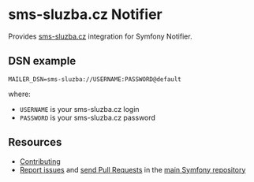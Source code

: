 sms-sluzba.cz Notifier
======================

Provides [sms-sluzba.cz](https://www.sms-sluzba.cz/) integration for Symfony Notifier.

DSN example
-----------

```
MAILER_DSN=sms-sluzba://USERNAME:PASSWORD@default
```

where:
 - `USERNAME` is your sms-sluzba.cz login
 - `PASSWORD` is your sms-sluzba.cz password

Resources
---------

 * [Contributing](https://symfony.com/doc/current/contributing/index.html)
 * [Report issues](https://github.com/symfony/symfony/issues) and
   [send Pull Requests](https://github.com/symfony/symfony/pulls)
   in the [main Symfony repository](https://github.com/symfony/symfony)
